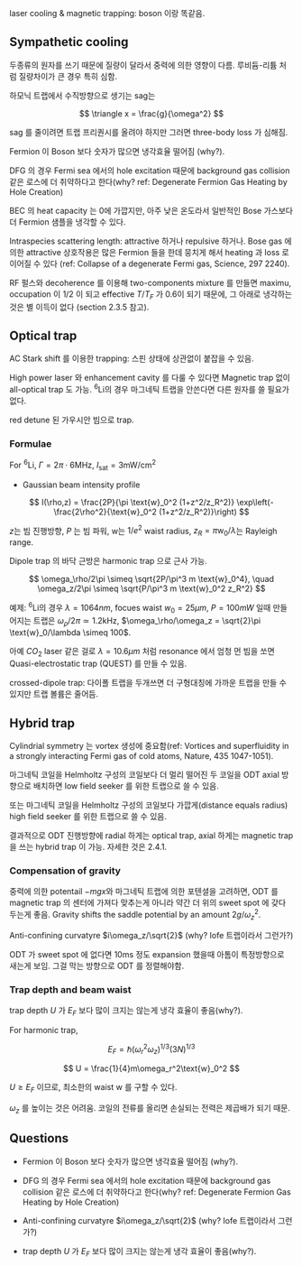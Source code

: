 

laser cooling & magnetic trapping: boson 이랑 똑같음.

## Sympathetic cooling

두종류의 원자를 쓰기 때문에 질량이 달라서 중력에 의한 영향이 다름. 루비듐-리튬 처럼 질량차이가 큰 경우 특히 심함.

하모닉 트랩에서 수직방향으로 생기는 sag는 

$$
\triangle x = \frac{g}{\omega^2}
$$

sag 를 줄이려면 트랩 프리퀀시를 올려야 하지만 그러면 three-body loss 가 심해짐.

Fermion 이 Boson 보다 숫자가 많으면 냉각효율 떨어짐 (why?).

DFG 의 경우 Fermi sea 에서의 hole excitation 때문에 background gas collision 같은 로스에 더 취약하다고 한다(why? ref: Degenerate Fermion Gas Heating by Hole Creation)

BEC 의 heat capacity 는 0에 가깝지만, 아주 낮은 온도라서 일반적인 Bose 가스보다 더 Fermion 샘플을 냉각할 수 있다.

Intraspecies scattering length: attractive 하거나 repulsive 하거나. Bose gas 에 의한 attractive 상호작용은 많은 Fermion 들을 한데 뭉치게 해서 heating 과 loss 로 이어질 수 있다 (ref: Collapse of a degenerate Fermi gas, Science, 297 2240).

RF 펄스와 decoherence 를 이용해 two-components mixture 를 만들면 maximu, occupation 이 1/2 이 되고 effective $T/T_F$ 가 0.6이 되기 때문에, 그 아래로 냉각하는 것은 별 이득이 없다 (section 2.3.5 참고).

## Optical trap

AC Stark shift 를 이용한 trapping: 스핀 상태에 상관없이 붙잡을 수 있음.

High power laser 와 enhancement cavity 를 다룰 수 있다면 Magnetic trap 없이 all-optical trap 도 가능. $^6\text{Li}$의 경우 마그네틱 트랩을 안쓴다면 다른 원자를 쓸 필요가 없다.

red detune 된 가우시안 빔으로 trap.

### Formulae

For $^6\text{Li}$, $\Gamma = 2\pi \cdot 6\text{MHz}$, $I_{\text{sat}} = 3\text{mW/cm}^2$

* Gaussian beam intensity profile

$$
I(\rho,z) = \frac{2P}{\pi \text{w}_0^2 (1+z^2/z_R^2)} \exp\left(-\frac{2\rho^2}{\text{w}_0^2 (1+z^2/z_R^2)}\right)
$$

$z$는 빔 진행방향, $P$ 는 빔 파워, $\text{w}$는 $1/e^2$ waist radius, $z_R=\pi \text{w}_0/\lambda$는 Rayleigh range.

Dipole trap 의 바닥 근방은 harmonic trap 으로 근사 가능.

$$
\omega_\rho/2\pi \simeq \sqrt{2P/\pi^3 m \text{w}_0^4}, \quad \omega_z/2\pi \simeq \sqrt{P/\pi^3 m \text{w}_0^2 z_R^2}
$$

예제: $^6\text{Li}$의 경우 $\lambda=1064nm$, focues waist $w_0=25\mu m$, $P=100mW$ 일때 만들어지는 트랩은 $\omega_\rho /2\pi \simeq 1.2\text{kHz}$, $\omega_\rho/\omega_z = \sqrt{2}\pi \text{w}_0/\lambda \simeq 100$.

아예 $CO_2$ laser 같은 걸로 $\lambda=10.6\mu m$ 처럼 resonance 에서 엄청 먼 빔을 쏘면 Quasi-electrostatic trap (QUEST) 를 만들 수 있음.

crossed-dipole trap: 다이폴 트랩을 두개쓰면 더 구형대칭에 가까운 트랩을 만들 수 있지만 트랩 볼륨은 줄어듬.

## Hybrid trap

Cylindrial symmetry 는 vortex 생성에 중요함(ref: Vortices and superfluidity in a strongly interacting Fermi gas of cold atoms, Nature, 435 1047-1051).

마그네틱 코일을 Helmholtz 구성의 코일보다 더 멀리 떨어진 두 코일을 ODT axial 방향으로 배치하면 low field seeker 를 위한 트랩으로 쓸 수 있음.

또는 마그네틱 코일을 Helmholtz 구성의 코일보다 가깝게(distance equals radius) high field seeker 를 위한 트랩으로 쓸 수 있음.

결과적으로 ODT 진행방향에 radial 하게는 optical trap, axial 하게는 magnetic trap 을 쓰는 hybrid trap 이 가능. 자세한 것은 2.4.1.

### Compensation of gravity

중력에 의한 potentail $-mgx$와 마그네틱 트랩에 의한 포텐셜을 고려하면, ODT 를 magnetic trap 의 센터에 가져다 맞추는게 아니라 약간 더 위의 sweet spot 에 갖다 두는게 좋음. Gravity shifts the saddle potential by an amount $2g/\omega_z^2$.

Anti-confining curvatyre $i\omega_z/\sqrt{2}$ (why? Iofe 트랩이라서 그런가?)

ODT 가 sweet spot 에 없다면 10ms 정도 expansion 했을때 아톰이 특정방향으로 새는게 보임. 그걸 막는 방향으로 ODT 를 정렬해야함.

### Trap depth and beam waist

trap depth $U$ 가 $E_F$ 보다 많이 크지는 않는게 냉각 효율이 좋음(why?).

For harmonic trap,

$$
E_F = \hbar(\omega_r^2\omega_z)^{1/3}(3N)^{1/3}
$$

$$
U = \frac{1}{4}m\omega_r^2\text{w}_0^2
$$

$U\ge E_F$ 이므로, 최소한의 waist $\text{w}$ 를 구할 수 있다.

$\omega_z$ 를 높이는 것은 어려움. 코일의 전류를 올리면 손실되는 전력은 제곱배가 되기 때문.


## Questions

* Fermion 이 Boson 보다 숫자가 많으면 냉각효율 떨어짐 (why?).

* DFG 의 경우 Fermi sea 에서의 hole excitation 때문에 background gas collision 같은 로스에 더 취약하다고 한다(why? ref: Degenerate Fermion Gas Heating by Hole Creation)

* Anti-confining curvatyre $i\omega_z/\sqrt{2}$ (why? Iofe 트랩이라서 그런가?)

* trap depth $U$ 가 $E_F$ 보다 많이 크지는 않는게 냉각 효율이 좋음(why?).